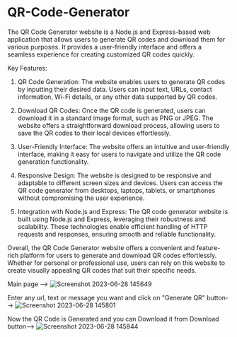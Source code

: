 # QR-Code-Generator
The QR Code Generator website is a Node.js and Express-based web application that allows users to generate QR codes and download them for various purposes. It provides a user-friendly interface and offers a seamless experience for creating customized QR codes quickly.

Key Features:
1. QR Code Generation: The website enables users to generate QR codes by inputting their desired data. Users can input text, URLs, contact information, Wi-Fi details, or any other data supported by QR codes.

2. Download QR Codes: Once the QR code is generated, users can download it in a standard image format, such as PNG or JPEG. The website offers a straightforward download process, allowing users to save the QR codes to their local devices effortlessly.

3. User-Friendly Interface: The website offers an intuitive and user-friendly interface, making it easy for users to navigate and utilize the QR code generation functionality.

4. Responsive Design: The website is designed to be responsive and adaptable to different screen sizes and devices. Users can access the QR code generator from desktops, laptops, tablets, or smartphones without compromising the user experience.

5. Integration with Node.js and Express: The QR code generator website is built using Node.js and Express, leveraging their robustness and scalability. These technologies enable efficient handling of HTTP requests and responses, ensuring smooth and reliable functionality.

Overall, the QR Code Generator website offers a convenient and feature-rich platform for users to generate and download QR codes effortlessly. Whether for personal or professional use, users can rely on this website to create visually appealing QR codes that suit their specific needs.


Main page -->
![Screenshot 2023-06-28 145649](https://github.com/Humaira-Sadia/QR-Code-Generator/assets/107783584/317740a4-df6a-49ac-87c2-c28b9c8aff48)

Enter any url, text or message you want and click on "Generate QR" button-->
![Screenshot 2023-06-28 145801](https://github.com/Humaira-Sadia/QR-Code-Generator/assets/107783584/b8968f7f-e664-481e-8fd3-d5cf96e4462c)

Now the QR Code is Generated and you can Download it from Download button-->
![Screenshot 2023-06-28 145844](https://github.com/Humaira-Sadia/QR-Code-Generator/assets/107783584/4553616a-ddee-426e-9cf6-41d0c0c17d4e)
